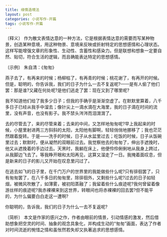 ```yaml
---
title: 缘情造境法
layout: post
categories: 小说写作-开篇
tags: 小说写作-开篇
---
```


〔释义〕 作为散文表情达意的一种方法，它是根据表情达意的需要而写某种物景，创造某种意境，用这种物景、意境来反映或折射特定的思想感情和心理状态。这样写能增强文章的形象性、生动性、含蓄性和感染力。但是联想和想象一定要自然、贴切，符合生活的逻辑，而且确能表达特定的思想感情。

〔示例〕 朱自清：《匆匆》

燕子去了，有再来的时候；杨柳枯了，有再青的时候；桃花谢了，有再开的时候。但是，聪明的，你告诉我，我们的日子为什么一去不复返呢?——是有人偷了他们罢：那是谁?又藏在何处呢?是他们逃走了罢：现在又到了哪里呢?

我不知道他们给了我多少日子；但我的手确乎是渐渐空虚了。在默默里算着，八千多日子已经从我手中溜去；像针尖上一滴水滴在大海里，我的日子滴在时间的流里，没有声音，也没有影子。我不禁头涔涔而泪潸潸了。

去的尽管去了，来的尽管来着；去来的中间，又怎样地匆匆呢?早上我起来的时候，小屋里射进两三方斜斜的太阳，太阳他有脚啊，轻轻俏俏地挪移了；我也茫茫然跟着旋转。于是——洗手的时候，日子从水盆里过去；吃饭的时候，日子从饭碗里过去；默默时，便从凝然的双眼前过去。我觉察他去的匆匆了，伸出手遮挽时，他又从遮挽着的手边过去。天黑时，我躺在床上，他便伶伶俐俐地从我身上跨过，从我脚边飞去了。等我睁开眼和太阳再见，这算又溜走了一日。我掩着面叹息，但是新来的日子的影儿又开始在叹息里闪过了。

在逃去如飞的日子里，在千门万户的世界里的我能做些什么呢?只有徘徊罢了，只有匆匆罢了，在八千多日的匆匆里，除徘徊外，又剩些什么呢?过去的日子如轻烟，被微风吹散了，如薄雾，被初阳蒸融了；我留着些什么痕迹呢?我何曾留着像游丝样的痕迹呢?我赤裸裸来到这世界，转眼间也将赤裸裸的回去罢?但不能平的，为什么偏要白白走这一遭啊?

你聪明的，告诉我，我们的日子为什么一去不复返呢?

〔简析〕 本文是作家的感兴之作，作者由眼前的情景，引动情感的激发，然后借助想象把空灵的时间、抽象的观念具象化，并构成生动的“匆匆”画面，表达了作者对时间流逝的惋惜之情和虽怅然若失却又执著追求的思想感情。 